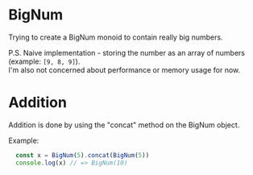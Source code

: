 # BigNum
Trying to create a BigNum monoid to contain really big numbers.

P.S. Naive implementation - storing the number as an array of numbers (example: `[9, 8, 9]`).<br/>
     I'm also not concerned about performance or memory usage for now.


# Addition
Addition is done by using the "concat" method on the BigNum object.

Example:

```javascript
  const x = BigNum(5).concat(BigNum(5))
  console.log(x) // => BigNum(10)
```
